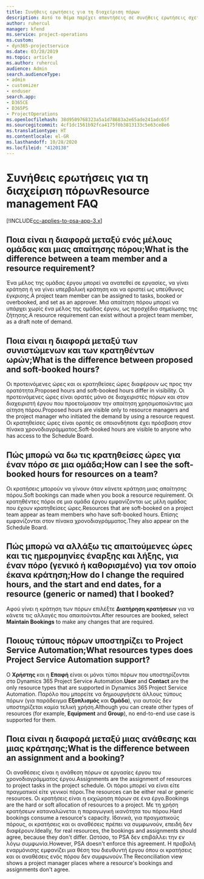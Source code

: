 ```yaml
---
title: Συνήθεις ερωτήσεις για τη διαχείριση πόρων
description: Αυτό το θέμα παρέχει απαντήσεις σε συνήθεις ερωτήσεις σχετικά με τη διαχείριση πόρων.
author: ruhercul
manager: kfend
ms.service: project-operations
ms.custom:
- dyn365-projectservice
ms.date: 03/28/2019
ms.topic: article
ms.author: ruhercul
audience: Admin
search.audienceType:
- admin
- customizer
- enduser
search.app:
- D365CE
- D365PS
- ProjectOperations
ms.openlocfilehash: 38d9509768323a5a1d78683a2e65ade241adc65f
ms.sourcegitcommit: 4cf1dc1561b92fca4175f0b3813133c5e63ce8e6
ms.translationtype: HT
ms.contentlocale: el-GR
ms.lasthandoff: 10/28/2020
ms.locfileid: "4120138"
---
```

# <a name="resource-management-faq"></a><span data-ttu-id="dbfd8-103">Συνήθεις ερωτήσεις για τη διαχείριση πόρων</span><span class="sxs-lookup"><span data-stu-id="dbfd8-103">Resource management FAQ</span></span>

[!INCLUDE[cc-applies-to-psa-app-3.x](../includes/cc-applies-to-psa-app-3x.md)]

## <a name="what-is-the-difference-between-a-team-member-and-a-resource-requirement"></a><span data-ttu-id="dbfd8-104">Ποια είναι η διαφορά μεταξύ ενός μέλους ομάδας και μιας απαίτησης πόρου;</span><span class="sxs-lookup"><span data-stu-id="dbfd8-104">What is the difference between a team member and a resource requirement?</span></span>

<span data-ttu-id="dbfd8-105">Ένα μέλος της ομάδας έργου μπορεί να ανατεθεί σε εργασίες, να γίνει κράτηση ή να γίνει υπερβολική κράτηση και να οριστεί ως υπεύθυνος έγκρισης.</span><span class="sxs-lookup"><span data-stu-id="dbfd8-105">A project team member can be assigned to tasks, booked or overbooked, and set as an approver.</span></span> <span data-ttu-id="dbfd8-106">Μια απαίτηση πόρου μπορεί να υπάρχει χωρίς ένα μέλος της ομάδας έργου, ως προσχέδιο σημείωσης της ζήτησης.</span><span class="sxs-lookup"><span data-stu-id="dbfd8-106">A resource requirement can exist without a project team member, as a draft note of demand.</span></span> 

## <a name="what-is-the-difference-between-proposed-and-soft-booked-hours"></a><span data-ttu-id="dbfd8-107">Ποια είναι η διαφορά μεταξύ των συνιστώμενων και των κρατηθέντων ωρών;</span><span class="sxs-lookup"><span data-stu-id="dbfd8-107">What is the difference between proposed and soft-booked hours?</span></span>

<span data-ttu-id="dbfd8-108">Οι προτεινόμενες ώρες και οι κρατηθείσες ώρες διαφέρουν ως προς την ορατότητα.</span><span class="sxs-lookup"><span data-stu-id="dbfd8-108">Proposed hours and soft-booked hours differ in visibility.</span></span> <span data-ttu-id="dbfd8-109">Οι προτεινόμενες ώρες είναι ορατές μόνο σε διαχειριστές πόρων και στον διαχειριστή έργου που προετοίμασαν την απαίτηση χρησιμοποιώντας μια αίτηση πόρου.</span><span class="sxs-lookup"><span data-stu-id="dbfd8-109">Proposed hours are visible only to resource managers and the project manager who initiated the demand by using a resource request.</span></span> <span data-ttu-id="dbfd8-110">Οι κρατηθείσες ώρες είναι ορατές σε οποιονδήποτε έχει πρόσβαση στον πίνακα χρονοδιαγράμματος.</span><span class="sxs-lookup"><span data-stu-id="dbfd8-110">Soft-booked hours are visible to anyone who has access to the Schedule Board.</span></span>

## <a name="how-can-i-see-the-soft-booked-hours-for-resources-on-a-team"></a><span data-ttu-id="dbfd8-111">Πώς μπορώ να δω τις κρατηθείσες ώρες για έναν πόρο σε μια ομάδα;</span><span class="sxs-lookup"><span data-stu-id="dbfd8-111">How can I see the soft-booked hours for resources on a team?</span></span>

<span data-ttu-id="dbfd8-112">Οι κρατήσεις μπορούν να γίνουν όταν κάνετε κράτηση μιας απαίτησης πόρου.</span><span class="sxs-lookup"><span data-stu-id="dbfd8-112">Soft bookings can made when you book a resource requirement.</span></span> <span data-ttu-id="dbfd8-113">Οι κρατηθέντες πόροι σε μια ομάδα έργου εμφανίζονται ως μέλη ομάδας που έχουν κρατηθείσες ώρες.</span><span class="sxs-lookup"><span data-stu-id="dbfd8-113">Resources that are soft-booked on a project team appear as team members who have soft-booked hours.</span></span> <span data-ttu-id="dbfd8-114">Επίσης εμφανίζονται στον πίνακα χρονοδιαγράμματος.</span><span class="sxs-lookup"><span data-stu-id="dbfd8-114">They also appear on the Schedule Board.</span></span>

## <a name="how-do-i-change-the-required-hours-and-the-start-and-end-dates-for-a-resource-generic-or-named-that-i-booked"></a><span data-ttu-id="dbfd8-115">Πώς μπορώ να αλλάξω τις απαιτούμενες ώρες και τις ημερομηνίες έναρξης και λήξης, για έναν πόρο (γενικό ή καθορισμένο) για τον οποίο έκανα κράτηση;</span><span class="sxs-lookup"><span data-stu-id="dbfd8-115">How do I change the required hours, and the start and end dates, for a resource (generic or named) that I booked?</span></span>

<span data-ttu-id="dbfd8-116">Αφού γίνει η κράτηση των πόρων επιλέξτε **Διατήρηση κρατήσεων** για να κάνετε τις αλλαγές που απαιτούνται.</span><span class="sxs-lookup"><span data-stu-id="dbfd8-116">After resources are booked, select **Maintain Bookings** to make any changes that are required.</span></span>

## <a name="what-resources-types-does-project-service-automation-support"></a><span data-ttu-id="dbfd8-117">Ποιους τύπους πόρων υποστηρίζει το Project Service Automation;</span><span class="sxs-lookup"><span data-stu-id="dbfd8-117">What resources types does Project Service Automation support?</span></span>

<span data-ttu-id="dbfd8-118">Ο **Χρήστης** και η **Επαφή** είναι οι μόνοι τύποι πόρων που υποστηρίζονται στο Dynamics 365 Project Service Automation.</span><span class="sxs-lookup"><span data-stu-id="dbfd8-118">**User** and **Contact** are the only resource types that are supported in Dynamics 365 Project Service Automation.</span></span> <span data-ttu-id="dbfd8-119">Παρόλο που μπορείτε να δημιουργήσετε άλλους τύπους πόρων (για παράδειγμα **Εξοπλισμός** και **Ομάδα**), για αυτούς δεν υποστηρίζεται καμία τελική χρήση.</span><span class="sxs-lookup"><span data-stu-id="dbfd8-119">Although you can create other types of resources (for example, **Equipment** and **Group**), no end-to-end use case is supported for them.</span></span>

## <a name="what-is-the-difference-between-an-assignment-and-a-booking"></a><span data-ttu-id="dbfd8-120">Ποια είναι η διαφορά μεταξύ μιας ανάθεσης και μιας κράτησης;</span><span class="sxs-lookup"><span data-stu-id="dbfd8-120">What is the difference between an assignment and a booking?</span></span>

<span data-ttu-id="dbfd8-121">Οι αναθέσεις είναι η ανάθεση πόρων σε εργασίες έργου του χρονοδιαγράμματος έργου.</span><span class="sxs-lookup"><span data-stu-id="dbfd8-121">Assignments are the assignment of resources to project tasks in the project schedule.</span></span> <span data-ttu-id="dbfd8-122">Οι πόροι μπορεί να είναι είτε πραγματικοί είτε γενικοί πόροι.</span><span class="sxs-lookup"><span data-stu-id="dbfd8-122">The resources can be either real or generic resources.</span></span> <span data-ttu-id="dbfd8-123">Οι κρατήσεις είναι η εκχώρηση πόρων σε ένα έργο.</span><span class="sxs-lookup"><span data-stu-id="dbfd8-123">Bookings are the hard or soft allocation of resources to a project.</span></span> <span data-ttu-id="dbfd8-124">Με τη χρήση κρατήσεων καταναλώνεται η παραγωγική ικανότητα του πόρου.</span><span class="sxs-lookup"><span data-stu-id="dbfd8-124">Hard bookings consume a resource's capacity.</span></span> <span data-ttu-id="dbfd8-125">Ιδανικά, για πραγματικούς πόρους, οι κρατήσεις και οι αναθέσεις πρέπει να συμφωνούν, επειδή δεν διαφέρουν.</span><span class="sxs-lookup"><span data-stu-id="dbfd8-125">Ideally, for real resources, the bookings and assignments should agree, because they don't differ.</span></span> <span data-ttu-id="dbfd8-126">Ωστόσο, το PSA δεν επιβάλλει την εν λόγω συμφωνία.</span><span class="sxs-lookup"><span data-stu-id="dbfd8-126">However, PSA doesn't enforce this agreement.</span></span> <span data-ttu-id="dbfd8-127">Η προβολή εναρμόνισης εμφανίζει μια θέση του διευθυντή έργου όπου οι κρατήσεις και οι αναθέσεις ενός πόρου δεν συμφωνούν.</span><span class="sxs-lookup"><span data-stu-id="dbfd8-127">The Reconciliation view shows a project manager places where a resource's bookings and assignments don't agree.</span></span>
